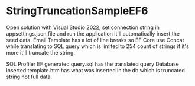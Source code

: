 # StringTruncationSampleEF6
Open solution with Visual Studio 2022, set connection string in appsettings.json file and run the application it'll automatically insert the seed data. 
Email Template has a lot of line breaks so EF Core use Concat while translating to SQL query which is limited to 254 count of strings if it's more it'll truncate the string.

SQL Profiler EF generated query.sql has the translated query
Database inserted template.htm has what was inserted in the db which is truncated string not full data.
